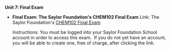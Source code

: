 **Unit 7: Final Exam** <span id="7"></span> 
-   **Final Exam: The Saylor Foundation's CHEM102 Final Exam**
    Link: The Saylor Foundation's [CHEM102 Final
    Exam](http://school.saylor.org/mod/quiz/view.php?id=390)  
      
     Instructions: You must be logged into your Saylor Foundation School
    account in order to access this exam.  If you do not yet have an
    account, you will be able to create one, free of charge, after
    clicking the link.


